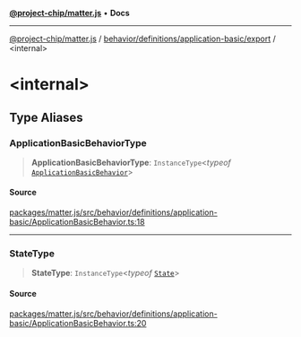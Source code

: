 [**@project-chip/matter.js**](../../../../../README.md) • **Docs**

***

[@project-chip/matter.js](../../../../../modules.md) / [behavior/definitions/application-basic/export](../README.md) / \<internal\>

# \<internal\>

## Type Aliases

### ApplicationBasicBehaviorType

> **ApplicationBasicBehaviorType**: `InstanceType`\<*typeof* [`ApplicationBasicBehavior`](../README.md#applicationbasicbehavior)\>

#### Source

[packages/matter.js/src/behavior/definitions/application-basic/ApplicationBasicBehavior.ts:18](https://github.com/project-chip/matter.js/blob/7a8cbb56b87d4ccf34bec5a9a95ab40a1711324f/packages/matter.js/src/behavior/definitions/application-basic/ApplicationBasicBehavior.ts#L18)

***

### StateType

> **StateType**: `InstanceType`\<*typeof* [`State`](../classes/ApplicationBasicServer.md#state-1)\>

#### Source

[packages/matter.js/src/behavior/definitions/application-basic/ApplicationBasicBehavior.ts:20](https://github.com/project-chip/matter.js/blob/7a8cbb56b87d4ccf34bec5a9a95ab40a1711324f/packages/matter.js/src/behavior/definitions/application-basic/ApplicationBasicBehavior.ts#L20)
